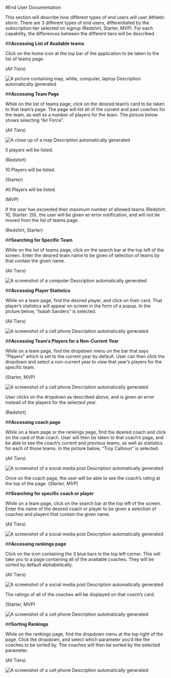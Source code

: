 #End User Documentation

 

This section will describe how different types of end users will user Athletic storm. There are 3 different types of end users, differentiated by the subscription tier selected on signup (Redshirt, Starter, MVP). For each capability, the differences between the different tiers will be described.

 



##**Accessing List of Available teams** 

 

Click on the home icon at the top bar of the application to be taken to the list of teams page.

(*All Tiers*)

 

![A picture containing map, white, computer, laptop  Description automatically generated](../FinalDocumentation/End_User_Screenshots/AccessingHome.png)

 

 

  

##**Accessing Team Page** 

 

While on the list of teams page, click on the desired team’s card to be taken to that team’s page. The page will list all of the current and past coaches for the team, as well as a number of players for the team. The picture below shows selecting “Air Force”.

(*All Tiers*)

 

![A close up of a map  Description automatically generated](../FinalDocumentation/End_User_Screenshots/AccessingTeam.png)

 

 

5 players will be listed.

(Redshirt)

 

10 Players will be listed.

(Starter)

 

All Players will be listed.

(MVP)

 

If the user has exceeded their maximum number of allowed teams (Redshirt: 10, Starter: 20), the user will be given an error notification, and will not be moved from the list of teams page. 

(Redshirt, Starter)

 

 

 

##**Searching for Specific Team** 

 

While on the list of teams page, click on the search bar at the top left of the screen. Enter the desired team name to be given of selection of teams by that contain the given name.

(All Tiers)

 

![A screenshot of a computer  Description automatically generated](../FinalDocumentation/End_User_Screenshots/SearchingTeam.png)

 

 

 

   

##**Accessing Player Statistics** 

 

While on a team page, find the desired player, and click on their card. That player’s statistics will appear on screen in the form of a popup. In the picture below, “Isaiah Sanders” is selected.

(All Tiers)

 

![A screenshot of a cell phone  Description automatically generated](../FinalDocumentation/End_User_Screenshots/SelectingPlayer.png)





##**Accessing Team’s Players for a Non-Current Year**

 

While on a team page, find the dropdown menu on the bar that says “Players” which is set to the current year by default. User can then click the dropdown and select a non-current year to view that year’s players for the specific team.

(Starter, MVP)

 

![A screenshot of a cell phone  Description automatically generated](../FinalDocumentation/End_User_Screenshots/SelectingPlayerYears.png)

 

User clicks on the dropdown as described above, and is given an error instead of the players for the selected year. 

(Redshirt)









##**Accessing coach page** 

While on a team page or the rankings page, find the desired coach and click on the card of that coach. User will then be taken to that coach’s page, and be able to see the coach’s current and previous teams, as well as statistics for each of those teams. In the picture below, “Troy Calhoun” is selected.

(*All Tiers*)

 

![A screenshot of a social media post  Description automatically generated](../FinalDocumentation/End_User_Screenshots/SelectingCoach.png)

 

 

Once on the coach page, the user will be able to see the coach’s rating at the top of the page. (*Starter, MVP*)

 



##**Searching for specific coach or player** 

 

While on a team page, click on the search bar at the top left of the screen. Enter the name of the desired coach or player to be given a selection of coaches and players that contain the given name.

(All Tiers)

 

 

![A screenshot of a social media post  Description automatically generated](../FinalDocumentation/End_User_Screenshots/SearchPlayer.png)

 

 

 

##**Accessing rankings page** 

 

Click on the icon containing the 3 blue bars in the top left corner. This will take you to a page containing all of the available coaches. They will be sorted by default alphabetically.

(All Tiers)

 

![A screenshot of a social media post  Description automatically generated](../FinalDocumentation/End_User_Screenshots/RankingsSelect.png)

 

The ratings of all of the coaches will be displayed on that coach’s card.

(Starter, MVP)

 

![A screenshot of a cell phone  Description automatically generated](../FinalDocumentation/End_User_Screenshots/CoachGrade.png)

 





##**Sorting Rankings** 

 

While on the rankings page, find the dropdown menu at the top right of the page. Click the dropdown, and select which parameter you’d like the coaches to be sorted by. The coaches will then be sorted by the selected parameter. 

(All Tiers)

 

 

 

![A screenshot of a cell phone  Description automatically generated](../FinalDocumentation/End_User_Screenshots/CoachSort.png)